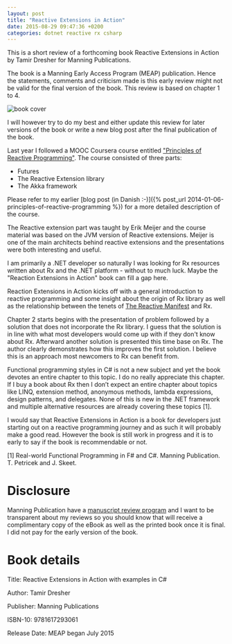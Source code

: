 ```yaml
---
layout: post
title: "Reactive Extensions in Action"
date: 2015-08-29 09:47:36 +0200
categories: dotnet reactive rx csharp
---
```


This is a short review of a forthcoming book Reactive Extensions in Action by Tamir Dresher for Manning Publications.

<!--more-->

The book is a Manning Early Access Program (MEAP) publication. Hence the statements, comments and criticism made is this early review might not be valid for the final version of the book. This review is based on chapter 1 to 4.

<img src="https://images.manning.com/255/340/resize/book/e/45356db-95ee-45ad-8dbe-b40953d0b8f2/Dresher-RE-MEAP-HI.png" alt="book cover">

I will however try to do my best and either update this review for later versions of the book or write a new blog post after the final publication of the book.

Last year I followed a MOOC Coursera course entitled ["Principles of Reactive Programming"](https://www.coursera.org/course/reactive). The course consisted of three parts:

* Futures
* The Reactive Extension library
* The Akka framework

Please refer to my earlier [blog post (in Danish :-)]({% post_url 2014-01-06-principles-of-reactive-programming %}) for a more detailed description of the course.

The Reactive extension part was taught by Erik Meijer and the course material was based on the JVM version of Reactive extensions. Meijer is one of the main architects behind reactive extensions and the presentations were both interesting and useful.

I am primarily a .NET developer so naturally I was looking for Rx resources written about Rx and the .NET platform - without to much luck. Maybe the "Reaction Extensions in Action" book can fill a gap here.

Reaction Extensions in Action kicks off with a general introduction to reactive programming and some insight about the origin of Rx library as well as the relationship between the tenets of [The Reactive Manifest](http://www.reactivemanifesto.org/) and Rx.

Chapter 2 starts begins with the presentation of problem followed by a solution that does not incorporate the Rx library. I guess that the solution is in line with what most developers would come up with if they don't know about Rx. Afterward another solution is presented this time base on Rx. The author clearly demonstrates how this improves the first solution. I believe this is an approach most newcomers to Rx can benefit from.

Functional programming styles in C# is not a new subject and yet the book devotes an entire chapter to this topic. I do no really appreciate this chapter. If I buy a book about Rx then I don’t expect an entire chapter about topics like LINQ, extension method, anonymous methods, lambda expressions, design patterns, and delegates. None of this is new in the .NET framework and multiple alternative resources are already covering these topics [1].

I would say that Reactive Extensions in Action is a book for developers just starting out on a reactive programming journey and as such it will probably make a good read. However the book is still work in progress and it is to early to say if the book is recommendable or not.

[1] Real-world Functional Programming in F# and C#. Manning Publication. T. Petricek and J. Skeet.

# Disclosure
Manning Publication have a [manuscript review program](http://www.manning.com/manuscript-reviews) and I want to be transparent about my reviews so you should know that will receive a complimentary copy of the eBook as well as the printed book once it is final. I did not pay for the early version of the book. 

# Book details
Title: Reactive Extensions in Action with examples in C#

Author: Tamir Dresher

Publisher: Manning Publications

ISBN-10: 9781617293061

Release Date: MEAP began July 2015
